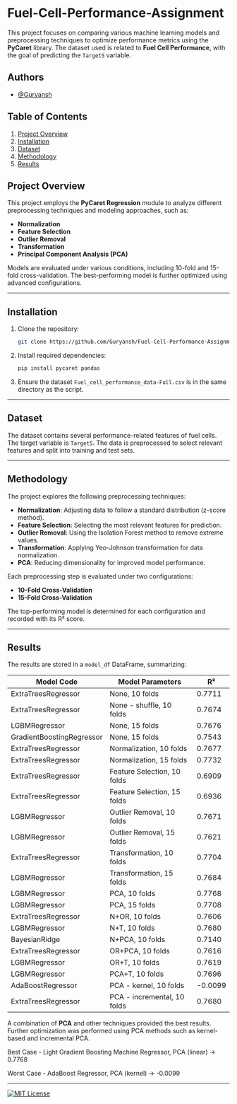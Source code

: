 # Fuel-Cell-Performance-Assignment

This project focuses on comparing various machine learning models and preprocessing techniques to optimize performance metrics using the **PyCaret** library. The dataset used is related to **Fuel Cell Performance**, with the goal of predicting the `Target5` variable.

## Authors

- [@Guryansh](https://www.github.com/Guryansh)

  
## Table of Contents

1. [Project Overview](#project-overview)
2. [Installation](#installation)
3. [Dataset](#dataset)
4. [Methodology](#methodology)
5. [Results](#results)

## Project Overview

This project employs the **PyCaret Regression** module to analyze different preprocessing techniques and modeling approaches, such as:
- **Normalization**
- **Feature Selection**
- **Outlier Removal**
- **Transformation**
- **Principal Component Analysis (PCA)**

Models are evaluated under various conditions, including 10-fold and 15-fold cross-validation. The best-performing model is further optimized using advanced configurations.

---

## Installation

1. Clone the repository:
    ```bash
    git clone https://github.com/Guryansh/Fuel-Cell-Performance-Assignment
    ```
2. Install required dependencies:
    ```bash
    pip install pycaret pandas
    ```

3. Ensure the dataset `Fuel_cell_performance_data-Full.csv` is in the same directory as the script.

---

## Dataset

The dataset contains several performance-related features of fuel cells. The target variable is `Target5`. The data is preprocessed to select relevant features and split into training and test sets.

---

## Methodology

The project explores the following preprocessing techniques:
- **Normalization**: Adjusting data to follow a standard distribution (z-score method).
- **Feature Selection**: Selecting the most relevant features for prediction.
- **Outlier Removal**: Using the Isolation Forest method to remove extreme values.
- **Transformation**: Applying Yeo-Johnson transformation for data normalization.
- **PCA**: Reducing dimensionality for improved model performance.

Each preprocessing step is evaluated under two configurations:
- **10-Fold Cross-Validation**
- **15-Fold Cross-Validation**

The top-performing model is determined for each configuration and recorded with its R² score.

---

## Results

The results are stored in a `model_df` DataFrame, summarizing:

| Model Code                  | Model Parameters             | R²     |
|-----------------------------|------------------------------|--------|
| ExtraTreesRegressor         | None, 10 folds              | 0.7711 |
| ExtraTreesRegressor         | None - shuffle, 10 folds    | 0.7674 |
| LGBMRegressor               | None, 15 folds              | 0.7676 |
| GradientBoostingRegressor   | None, 15 folds              | 0.7543 |
| ExtraTreesRegressor         | Normalization, 10 folds     | 0.7677 |
| ExtraTreesRegressor         | Normalization, 15 folds     | 0.7732 |
| ExtraTreesRegressor         | Feature Selection, 10 folds | 0.6909 |
| ExtraTreesRegressor         | Feature Selection, 15 folds | 0.6936 |
| LGBMRegressor               | Outlier Removal, 10 folds   | 0.7671 |
| LGBMRegressor               | Outlier Removal, 15 folds   | 0.7621 |
| ExtraTreesRegressor         | Transformation, 10 folds    | 0.7704 |
| LGBMRegressor               | Transformation, 15 folds    | 0.7684 |
| LGBMRegressor               | PCA, 10 folds               | 0.7768 |
| LGBMRegressor               | PCA, 15 folds               | 0.7708 |
| ExtraTreesRegressor         | N+OR, 10 folds              | 0.7606 |
| LGBMRegressor               | N+T, 10 folds               | 0.7680 |
| BayesianRidge               | N+PCA, 10 folds             | 0.7140 |
| ExtraTreesRegressor         | OR+PCA, 10 folds            | 0.7616 |
| LGBMRegressor               | OR+T, 10 folds              | 0.7619 |
| LGBMRegressor               | PCA+T, 10 folds             | 0.7696 |
| AdaBoostRegressor           | PCA - kernel, 10 folds      | -0.0099|
| ExtraTreesRegressor         | PCA - incremental, 10 folds | 0.7680 |

A combination of **PCA** and other techniques provided the best results. Further optimization was performed using PCA methods such as kernel-based and incremental PCA.

Best Case - Light Gradient Boosting Machine Regressor, PCA (linear) -> 0.7768

Worst Case - AdaBoost Regressor, PCA (kernel) -> -0.0099

---

[![MIT License](https://img.shields.io/badge/License-MIT-green.svg)](https://choosealicense.com/licenses/mit/)
